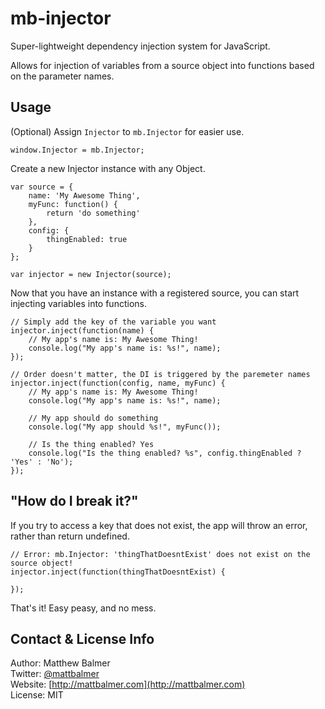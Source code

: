 # mb-injector

Super-lightweight dependency injection system for JavaScript.

Allows for injection of variables from a source object into functions based on the parameter names.

## Usage

(Optional) Assign `Injector` to `mb.Injector` for easier use.

    window.Injector = mb.Injector;

Create a new Injector instance with any Object.

    var source = {
        name: 'My Awesome Thing',
        myFunc: function() {
            return 'do something'
        },
        config: {
            thingEnabled: true
        }
    };

    var injector = new Injector(source);

Now that you have an instance with a registered source, you can start injecting variables into functions.

    // Simply add the key of the variable you want
    injector.inject(function(name) {
        // My app's name is: My Awesome Thing!
        console.log("My app's name is: %s!", name);
    });

    // Order doesn't matter, the DI is triggered by the paremeter names
    injector.inject(function(config, name, myFunc) {
        // My app's name is: My Awesome Thing!
        console.log("My app's name is: %s!", name);

        // My app should do something
        console.log("My app should %s!", myFunc());

        // Is the thing enabled? Yes
        console.log("Is the thing enabled? %s", config.thingEnabled ? 'Yes' : 'No');
    });

## "How do I break it?"

If you try to access a key that does not exist, the app will throw an error, rather than return undefined.

    // Error: mb.Injector: 'thingThatDoesntExist' does not exist on the source object!
    injector.inject(function(thingThatDoesntExist) {

    });

That's it! Easy peasy, and no mess.

## Contact & License Info

Author: Matthew Balmer  
Twitter: [@mattbalmer](http://twitter.com/mattbalmer)  
Website: [http://mattbalmer.com](http://mattbalmer.com)  
License: MIT
